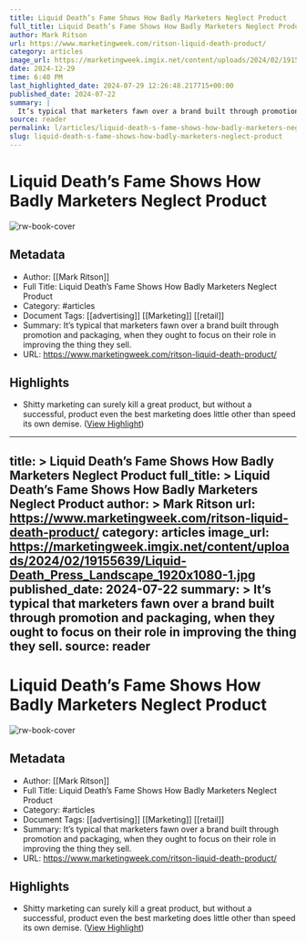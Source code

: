 ```yaml
---
title: Liquid Death’s Fame Shows How Badly Marketers Neglect Product
full_title: Liquid Death’s Fame Shows How Badly Marketers Neglect Product
author: Mark Ritson
url: https://www.marketingweek.com/ritson-liquid-death-product/
category: articles
image_url: https://marketingweek.imgix.net/content/uploads/2024/02/19155639/Liquid-Death_Press_Landscape_1920x1080-1.jpg
date: 2024-12-29
time: 6:40 PM
last_highlighted_date: 2024-07-29 12:26:48.217715+00:00
published_date: 2024-07-22
summary: |
  It’s typical that marketers fawn over a brand built through promotion and packaging, when they ought to focus on their role in improving the thing they sell.
source: reader
permalink: l/articles/liquid-death-s-fame-shows-how-badly-marketers-neglect-product
slug: liquid-death-s-fame-shows-how-badly-marketers-neglect-product
---
```

# Liquid Death’s Fame Shows How Badly Marketers Neglect Product

![rw-book-cover](https://marketingweek.imgix.net/content/uploads/2024/02/19155639/Liquid-Death_Press_Landscape_1920x1080-1.jpg)

## Metadata
- Author: [[Mark Ritson]]
- Full Title: Liquid Death’s Fame Shows How Badly Marketers Neglect Product
- Category: #articles
- Document Tags: [[advertising]] [[Marketing]] [[retail]] 
- Summary: It’s typical that marketers fawn over a brand built through promotion and packaging, when they ought to focus on their role in improving the thing they sell.
- URL: https://www.marketingweek.com/ritson-liquid-death-product/

## Highlights
- Shitty marketing can surely kill a great product, but without a successful, product even the best marketing does little other than speed its own demise. ([View Highlight](https://read.readwise.io/read/01j3z7a8qfe91hp1k9bt4t47zj))


---
title: >
  Liquid Death’s Fame Shows How Badly Marketers Neglect Product
full_title: >
  Liquid Death’s Fame Shows How Badly Marketers Neglect Product
author: >
  Mark Ritson
url: https://www.marketingweek.com/ritson-liquid-death-product/
category: articles
image_url: https://marketingweek.imgix.net/content/uploads/2024/02/19155639/Liquid-Death_Press_Landscape_1920x1080-1.jpg
published_date: 2024-07-22
summary: >
  It’s typical that marketers fawn over a brand built through promotion and packaging, when they ought to focus on their role in improving the thing they sell.
source: reader
---
# Liquid Death’s Fame Shows How Badly Marketers Neglect Product

![rw-book-cover](https://marketingweek.imgix.net/content/uploads/2024/02/19155639/Liquid-Death_Press_Landscape_1920x1080-1.jpg)

## Metadata
- Author: [[Mark Ritson]]
- Full Title: Liquid Death’s Fame Shows How Badly Marketers Neglect Product
- Category: #articles
- Document Tags: [[advertising]] [[Marketing]] [[retail]] 
- Summary: It’s typical that marketers fawn over a brand built through promotion and packaging, when they ought to focus on their role in improving the thing they sell.
- URL: https://www.marketingweek.com/ritson-liquid-death-product/

## Highlights
- Shitty marketing can surely kill a great product, but without a successful, product even the best marketing does little other than speed its own demise. ([View Highlight](https://read.readwise.io/read/01j3z7a8qfe91hp1k9bt4t47zj))


